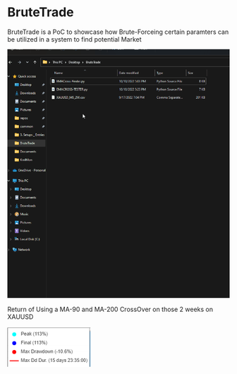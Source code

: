 # BruteTrade

BruteTrade is a PoC to showcase how Brute-Forceing certain paramters can be utilized in a system to find potential Market 


![](Misc/BT-Demo.gif)

Return of Using a MA-90 and MA-200 CrossOver on those 2 weeks on XAUUSD

![](Misc/results.png)
